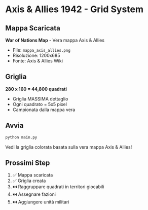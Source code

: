 # Axis & Allies 1942 - Grid System

## Mappa Scaricata

**War of Nations Map** - Vera mappa Axis & Allies
- File: `mappa_axis_allies.png`
- Risoluzione: 1200x685
- Fonte: Axis & Allies Wiki

## Griglia

**280 x 160 = 44,800 quadrati**
- Griglia MASSIMA dettaglio
- Ogni quadrato = 5x5 pixel
- Campionata dalla mappa vera

## Avvia

```bash
python main.py
```

Vedi la griglia colorata basata sulla vera mappa Axis & Allies!

## Prossimi Step

1. ✅ Mappa scaricata
2. ✅ Griglia creata
3. ⏭️ Raggruppare quadrati in territori giocabili
4. ⏭️ Assegnare fazioni
5. ⏭️ Aggiungere unità militari
